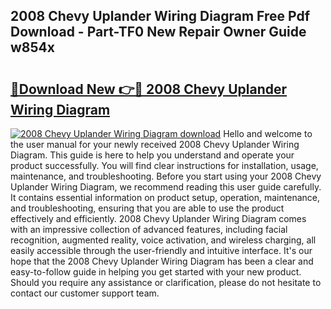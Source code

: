 ## 2008 Chevy Uplander Wiring Diagram Free Pdf Download - Part-TF0 New Repair Owner Guide w854x

# <h2><a href="http://dfhaet.blite.top/?on=2008+Chevy+Uplander+Wiring+Diagram">🔗Download New 👉🔴 2008 Chevy Uplander Wiring Diagram</a></h2>

[![2008 Chevy Uplander Wiring Diagram download](https://i.imgur.com/lujVjoI.png)](http://dfhaet.blite.top/?on=2008+Chevy+Uplander+Wiring+Diagram)
Hello and welcome to the user manual for your newly received 2008 Chevy Uplander Wiring Diagram. This guide is here to help you understand and operate your product successfully. You will find clear instructions for installation, usage, maintenance, and troubleshooting. Before you start using your 2008 Chevy Uplander Wiring Diagram, we recommend reading this user guide carefully. It contains essential information on product setup, operation, maintenance, and troubleshooting, ensuring that you are able to use the product effectively and efficiently. 2008 Chevy Uplander Wiring Diagram comes with an impressive collection of advanced features, including facial recognition, augmented reality, voice activation, and wireless charging, all easily accessible through the user-friendly and intuitive interface. It's our hope that the 2008 Chevy Uplander Wiring Diagram has been a clear and easy-to-follow guide in helping you get started with your new product. Should you require any assistance or clarification, please do not hesitate to contact our customer support team.
